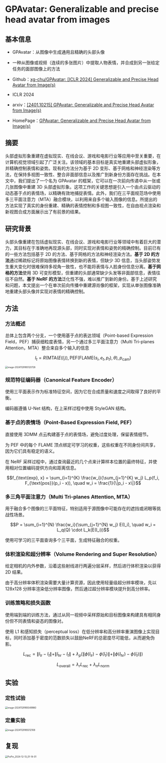 # GPAvatar: Generalizable and precise head avatar from images

## 基本信息

- GPAvatar：从图像中生成通用且精确的头部头像
- 一种从图像或视频（连续的多张图片）中提取人物表情，并合成到另一张给定任务的面部图像上的方法
- Github：[xg-chu/GPAvatar: [ICLR 2024] Generalizable and Precise Head Avatar from Image(s)](https://github.com/xg-chu/GPAvatar)

- ICLR 2024
- arxiv：[[2401.10215] GPAvatar: Generalizable and Precise Head Avatar from Image(s)](https://arxiv.org/abs/2401.10215)
- HomePage：[GPAvatar: Generalizable and Precise Head Avatar from Image(s)](https://xg-chu.site/project_gpavatar/)

## 摘要

头部虚拟形象重建在虚拟现实、在线会议、游戏和电影行业等应用中至关重要，在计算机视觉领域引起了广泛关注。该领域的基本目标是真实地重建头部虚拟形象，并精确控制表情和姿势。现有的方法分为基于 2D 变形、基于网格和神经渲染等方法，在保持多视图一致性、整合非面部信息以及推广到新身份方面存在挑战。在本文中，我们提出了一个名为 GPAvatar 的框架，它可以在一次前向传递中从一张或几张图像中重建 3D 头部虚拟形象。这项工作的关键思想是引入一个由点云驱动的动态基于点的表情场，以精确有效地捕捉表情。此外，我们在三平面规范场中使用多三平面注意力（MTA）融合模块，以利用来自多个输入图像的信息。所提出的方法实现了真实的身份重建、精确的表情控制和多视图一致性，在自由视点渲染和新视图合成方面展示出了有前景的结果。

## 研究背景

头部头像重建在包括虚拟现实、在线会议、游戏和电影行业等领域中有着巨大的潜力，其目标在于准确地再现源头部，同时实现对表情和姿势的精确控制。目前已有的一些方法包括基于 2D 的方法、基于网格的方法和神经渲染方法。**基于 2D 的方法**通过稀疏标记将原始图像表情转换到新的表情，但缺少 3D 信息，当头部姿势发生重大变化时很难保持多视角一致性，也不能将表情与人脸身份信息分离。**基于网格的方法**使用 3D 可变形模型，但重建的头部通常缺少头发等非面部信息，表情往往不自然。**基于 NeRF 的方法**泛化性不强，难以推广到新的身份。基于上述研究和问题，本文提出一个在单次前向传播中重建源肖像的框架，实现从单张图像准确地重建头部头像并实现对表情的精确控制。

## 方法

### 方法概述

总体上包含两个分支，一个使用基于点的表达领域（Point-based Expression Field，PEF）捕获细粒度表情，另一个通过多三平面注意力（Multi Tri-planes Attention，MTA）整合来自多个输入的信息

$$I_t = R(\text{MTA}(E(I_i)), \text{PEF}(\text{FLAME}(s_i, e_t, p_t), \theta), p_{\text{cam}})$$

<img src="http://public.file.lvshuhuai.cn/images\image-20241129165120728.png" alt="image-20241129165120728" style="zoom:50%;" />

### 规范特征编码器（Canonical Feature Encoder）

使用三平面表示作为标准特征空间，因为它在合成质量和速度之间取得了良好的平衡。

编码器遵循 U-Net 结构，在上采样过程中使用 StyleGAN 结构。

### 基于点的表情场（Point-Based Expression Field, PEF）

直接使用 3DMM 点云构建基于点的表情场，避免过度处理，保留表情细节。

为 PEF 中的每个 FLAME 顶点绑定可学习的权重，这些权重在不同身份间共享，因为它们具有稳定的语义。

在 NeRF 采样过程中，通过查询最近的几个点来计算样本位置的最终特征，并使用相对位置编码提供方向和距离信息。

$$f_{\text{exp}, x} = \sum_{i=1}^{K} \frac{w_i}{\sum_{j=1}^{K} w_j} L_p(f_i, F_{\text{pos}}(p_i - x)), \quad w_i = \frac{1}{\|p_i - x\|}$$

### 多三角平面注意力（Multi Tri-planes Attention, MTA）

用于融合多个图像的三平面特征，特别适用于源图像中可能存在的遮挡或闭眼等挑战性场景。

$$P = \sum_{i=1}^{N} \frac{w_i}{\sum_{j=1}^{N} w_j} E(I_i), \quad w_i = L_q(Q) \cdot L_k(E(I_i))$$

使用可学习的三平面查询多个三平面，生成特征融合的权重。

### 体积渲染和超分辨率（Volume Rendering and Super Resolution）

给定相机的内外参数，沿着这些射线进行两遍分层采样，然后进行体积渲染以获得 2D 结果。

由于高分辨率体积渲染需要大量计算资源，因此使用轻量级超分辨率模块，先以 128x128 分辨率渲染低分辨率图像，然后通过超分辨率模块提升到高分辨率。

### 训练策略和损失函数

使用端到端的训练方法，通过从同一视频中采样原始和目标图像来构建具有相同身份但不同表情和姿态的图像对。

使用 L1 和感知损失（perceptual loss）在低分辨率和高分辨率重演图像上实现目标，同时添加基于密度的范数损失以鼓励NeRF的总密度尽可能低，从而避免伪影。

$$L_{\text{rec}} = \|I_{\text{lr}} - I_t\| + \|I_{\text{hr}} - I_t\| + \lambda_p (\|\phi(I_{\text{lr}}) - \phi(I_t)\| + \|\phi(I_{\text{hr}}) - \phi(I_t)\|)$$

$$L_{\text{overall}} = \lambda_r L_{\text{rec}} + \lambda_n L_{\text{norm}}$$

## 实验

### 定性试验

<img src="http://public.file.lvshuhuai.cn/images\image-20241129165049980.png" alt="image-20241129165049980" style="zoom:50%;" />

### 定量实验

<img src="http://public.file.lvshuhuai.cn/images\image-20241129165012108.png" alt="image-20241129165012108" style="zoom:50%;" />

## 复现

<img src="http://public.file.lvshuhuai.cn/images\PixPin_2024-12-13_01-14-01.gif" alt="PixPin_2024-12-13_01-14-01" style="zoom:50%;" />